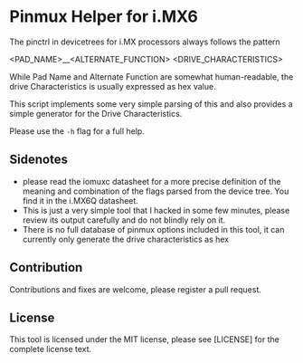 Pinmux Helper for i.MX6
=======================

The pinctrl in devicetrees for i.MX processors always follows the pattern

<PAD_NAME>__<ALTERNATE_FUNCTION>     <DRIVE_CHARACTERISTICS>

While Pad Name and Alternate Function are somewhat human-readable, the drive Characteristics is usually expressed as hex value.

This script implements some very simple parsing of this and also provides a simple generator for the Drive Characteristics.

Please use the `-h` flag for a full help.

Sidenotes
---------

 - please read the iomuxc datasheet for a more precise definition of the meaning and combination of the flags parsed from the device tree. You find it in the i.MX6Q datasheet.
 - This is just a very simple tool that I hacked in some few minutes, please review its output carefully and do not blindly rely on it.
 - There is no full database of pinmux options included in this tool, it can currently only generate the drive characteristics as hex

Contribution
------------

Contributions and fixes are welcome, please register a pull request.

License
-------

This tool is licensed under the MIT license, please see [LICENSE] for the complete license text.

